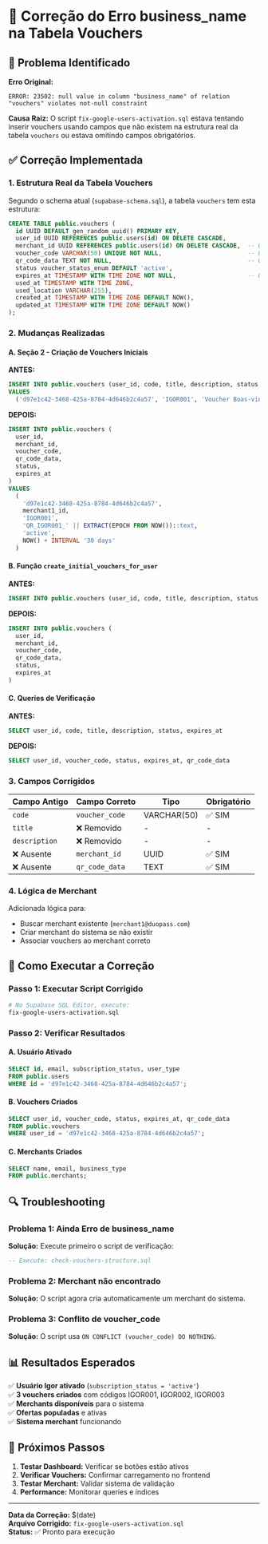 # 🔧 Correção do Erro business_name na Tabela Vouchers

## 🚨 Problema Identificado

**Erro Original:**
```
ERROR: 23502: null value in column "business_name" of relation "vouchers" violates not-null constraint
```

**Causa Raiz:**
O script `fix-google-users-activation.sql` estava tentando inserir vouchers usando campos que não existem na estrutura real da tabela `vouchers` ou estava omitindo campos obrigatórios.

## ✅ Correção Implementada

### 1. **Estrutura Real da Tabela Vouchers**

Segundo o schema atual (`supabase-schema.sql`), a tabela `vouchers` tem esta estrutura:

```sql
CREATE TABLE public.vouchers (
  id UUID DEFAULT gen_random_uuid() PRIMARY KEY,
  user_id UUID REFERENCES public.users(id) ON DELETE CASCADE,
  merchant_id UUID REFERENCES public.users(id) ON DELETE CASCADE,  -- OBRIGATÓRIO
  voucher_code VARCHAR(50) UNIQUE NOT NULL,                        -- OBRIGATÓRIO
  qr_code_data TEXT NOT NULL,                                      -- OBRIGATÓRIO
  status voucher_status_enum DEFAULT 'active',
  expires_at TIMESTAMP WITH TIME ZONE NOT NULL,                    -- OBRIGATÓRIO
  used_at TIMESTAMP WITH TIME ZONE,
  used_location VARCHAR(255),
  created_at TIMESTAMP WITH TIME ZONE DEFAULT NOW(),
  updated_at TIMESTAMP WITH TIME ZONE DEFAULT NOW()
);
```

### 2. **Mudanças Realizadas**

#### A. Seção 2 - Criação de Vouchers Iniciais

**ANTES:**
```sql
INSERT INTO public.vouchers (user_id, code, title, description, status, expires_at)
VALUES 
  ('d97e1c42-3468-425a-8784-4d646b2c4a57', 'IGOR001', 'Voucher Boas-vindas', 'Voucher de boas-vindas para Igor', 'active', NOW() + INTERVAL '30 days')
```

**DEPOIS:**
```sql
INSERT INTO public.vouchers (
  user_id, 
  merchant_id, 
  voucher_code, 
  qr_code_data, 
  status, 
  expires_at
)
VALUES 
  (
    'd97e1c42-3468-425a-8784-4d646b2c4a57', 
    merchant1_id, 
    'IGOR001', 
    'QR_IGOR001_' || EXTRACT(EPOCH FROM NOW())::text, 
    'active', 
    NOW() + INTERVAL '30 days'
  )
```

#### B. Função `create_initial_vouchers_for_user`

**ANTES:**
```sql
INSERT INTO public.vouchers (user_id, code, title, description, status, expires_at)
```

**DEPOIS:**
```sql
INSERT INTO public.vouchers (
  user_id, 
  merchant_id, 
  voucher_code, 
  qr_code_data, 
  status, 
  expires_at
)
```

#### C. Queries de Verificação

**ANTES:**
```sql
SELECT user_id, code, title, description, status, expires_at
```

**DEPOIS:**
```sql
SELECT user_id, voucher_code, status, expires_at, qr_code_data
```

### 3. **Campos Corrigidos**

| Campo Antigo | Campo Correto | Tipo | Obrigatório |
|-------------|---------------|------|-------------|
| `code` | `voucher_code` | VARCHAR(50) | ✅ SIM |
| `title` | ❌ Removido | - | - |
| `description` | ❌ Removido | - | - |
| ❌ Ausente | `merchant_id` | UUID | ✅ SIM |
| ❌ Ausente | `qr_code_data` | TEXT | ✅ SIM |

### 4. **Lógica de Merchant**

Adicionada lógica para:
- Buscar merchant existente (`merchant1@duopass.com`)
- Criar merchant do sistema se não existir
- Associar vouchers ao merchant correto

## 🎯 Como Executar a Correção

### Passo 1: Executar Script Corrigido
```bash
# No Supabase SQL Editor, execute:
fix-google-users-activation.sql
```

### Passo 2: Verificar Resultados

#### A. Usuário Ativado
```sql
SELECT id, email, subscription_status, user_type
FROM public.users
WHERE id = 'd97e1c42-3468-425a-8784-4d646b2c4a57';
```

#### B. Vouchers Criados
```sql
SELECT user_id, voucher_code, status, expires_at, qr_code_data
FROM public.vouchers
WHERE user_id = 'd97e1c42-3468-425a-8784-4d646b2c4a57';
```

#### C. Merchants Criados
```sql
SELECT name, email, business_type
FROM public.merchants;
```

## 🔍 Troubleshooting

### Problema 1: Ainda Erro de business_name
**Solução:** Execute primeiro o script de verificação:
```sql
-- Execute: check-vouchers-structure.sql
```

### Problema 2: Merchant não encontrado
**Solução:** O script agora cria automaticamente um merchant do sistema.

### Problema 3: Conflito de voucher_code
**Solução:** O script usa `ON CONFLICT (voucher_code) DO NOTHING`.

## 📊 Resultados Esperados

✅ **Usuário Igor ativado** (`subscription_status = 'active'`)  
✅ **3 vouchers criados** com códigos IGOR001, IGOR002, IGOR003  
✅ **Merchants disponíveis** para o sistema  
✅ **Ofertas populadas** e ativas  
✅ **Sistema merchant** funcionando  

## 🚀 Próximos Passos

1. **Testar Dashboard:** Verificar se botões estão ativos
2. **Verificar Vouchers:** Confirmar carregamento no frontend
3. **Testar Merchant:** Validar sistema de validação
4. **Performance:** Monitorar queries e índices

---

**Data da Correção:** $(date)  
**Arquivo Corrigido:** `fix-google-users-activation.sql`  
**Status:** ✅ Pronto para execução